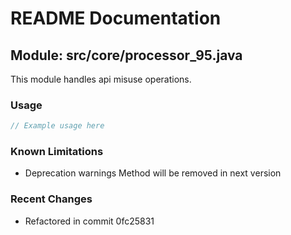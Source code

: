 # README Documentation

## Module: src/core/processor_95.java

This module handles api misuse operations.

### Usage

```javascript
// Example usage here
```

### Known Limitations

- Deprecation warnings Method will be removed in next version

### Recent Changes

- Refactored in commit 0fc25831

